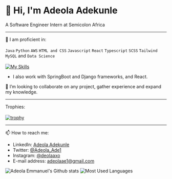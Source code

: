 # 👋 Hi, I'm Adeola Adekunle
A Software Engineer Intern at Semicolon Africa 
__________________________________________________________________________________________________________________________________________________________

🌱 I am proficient in:\
\
`Java` `Python` `AWS` `HTML and CSS` `Javascript` `React` `Typescript` `SCSS` `Tailwind` `MySQL` and `Data Science`\
\
[![My Skills](https://skillicons.dev/icons?i=java,python,aws,html,css,js,react,typescript,scss,tailwind,mysql,postgresql,postman)](https://skillicons.dev)


- I also work with SpringBoot and Django frameworks, and React.
 
 💞️ I’m looking to collaborate on any project, gather experience and expand my knowledge.
 
 ----------------------------------------------------------------------------------------------------------------------------------------------------------
 Trophies:\
 \
 [![trophy](https://github-profile-trophy.vercel.app/?username=RevEmmanuel&theme=nord)](https://github.com/RevEmmanuel/github-profile-trophy)
 __________________________________________________________________________________________________________________________________________________________
 📫 How to reach me:
 - LinkedIn: [Adeola Adekunle](www.linkedin.com/in/adeola-adekunle-emmanuel)
 - Twitter: [@Adeola_Ade1](https://twitter.com/Adeola_Ade1)
 - Instagram: [@deolaaxo](https://www.instagram.com/deolaaxo/)
 - E-mail address: [adeolaae1@gmail.com](adeolaae1@gmail.com)

 ![Adeola Emmanuel's Github stats](https://github-readme-stats.vercel.app/api?username=RevEmmanuel&theme=highcontrast&show_icons=true&count_private=true&bg_color=00008B&title_color=ADD8E6&icon_color=ADD8E6&text_color=FFFFFF)
 ![Most Used Languages](https://github-readme-stats.vercel.app/api/top-langs/?username=RevEmmanuel&layout=compact&langs_count=6&theme=dark&bg_color=00008B&title_color=ADD8E6&text_color=FFFFFF&card_width=300)
<!---
RevEmmanuel/RevEmmanuel is a ✨ special ✨ repository because its `README.md` (this file) appears on your GitHub profile.
You can click the Preview link to take a look at your changes.
--->
